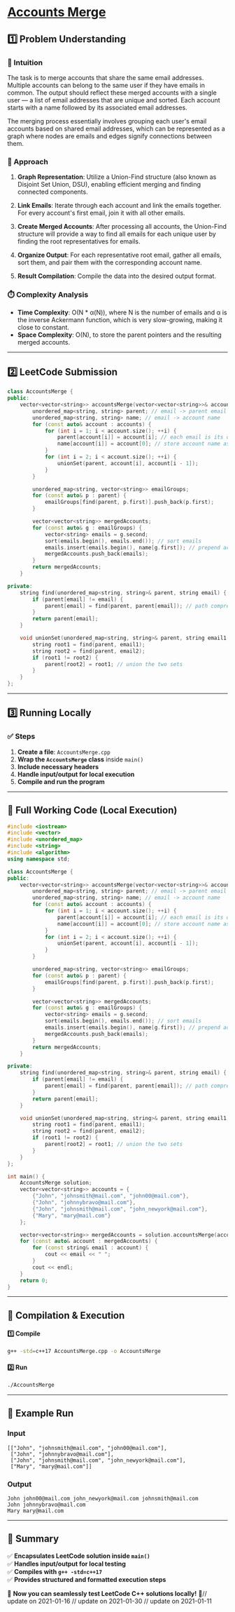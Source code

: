 # **[Accounts Merge](https://leetcode.com/problems/accounts-merge/description/)**  

## **1️⃣ Problem Understanding**  
### **📌 Intuition**  
The task is to merge accounts that share the same email addresses. Multiple accounts can belong to the same user if they have emails in common. The output should reflect these merged accounts with a single user — a list of email addresses that are unique and sorted. Each account starts with a name followed by its associated email addresses. 

The merging process essentially involves grouping each user's email accounts based on shared email addresses, which can be represented as a graph where nodes are emails and edges signify connections between them.  

### **🚀 Approach**  
1. **Graph Representation**: Utilize a Union-Find structure (also known as Disjoint Set Union, DSU), enabling efficient merging and finding connected components.
  
2. **Link Emails**: Iterate through each account and link the emails together. For every account's first email, join it with all other emails.

3. **Create Merged Accounts**: After processing all accounts, the Union-Find structure will provide a way to find all emails for each unique user by finding the root representatives for emails.

4. **Organize Output**: For each representative root email, gather all emails, sort them, and pair them with the corresponding account name.

5. **Result Compilation**: Compile the data into the desired output format.

### **⏱️ Complexity Analysis**  
- **Time Complexity**: O(N * α(N)), where N is the number of emails and α is the inverse Ackermann function, which is very slow-growing, making it close to constant.  
- **Space Complexity**: O(N), to store the parent pointers and the resulting merged accounts.

---  

## **2️⃣ LeetCode Submission**  
```cpp
class AccountsMerge {
public:
    vector<vector<string>> accountsMerge(vector<vector<string>>& accounts) {
        unordered_map<string, string> parent; // email -> parent email
        unordered_map<string, string> name; // email -> account name
        for (const auto& account : accounts) {
            for (int i = 1; i < account.size(); ++i) {
                parent[account[i]] = account[i]; // each email is its own parent initially
                name[account[i]] = account[0]; // store account name associated with each email
            }
            for (int i = 2; i < account.size(); ++i) {
                unionSet(parent, account[i], account[i - 1]);
            }
        }

        unordered_map<string, vector<string>> emailGroups;
        for (const auto& p : parent) {
            emailGroups[find(parent, p.first)].push_back(p.first);
        }

        vector<vector<string>> mergedAccounts;
        for (const auto& g : emailGroups) {
            vector<string> emails = g.second;
            sort(emails.begin(), emails.end()); // sort emails
            emails.insert(emails.begin(), name[g.first]); // prepend account name
            mergedAccounts.push_back(emails);
        }
        return mergedAccounts;
    }

private:
    string find(unordered_map<string, string>& parent, string email) {
        if (parent[email] != email) {
            parent[email] = find(parent, parent[email]); // path compression
        }
        return parent[email];
    }

    void unionSet(unordered_map<string, string>& parent, string email1, string email2) {
        string root1 = find(parent, email1);
        string root2 = find(parent, email2);
        if (root1 != root2) {
            parent[root2] = root1; // union the two sets
        }
    }
};
```  

---  

## **3️⃣ Running Locally**  
### **✅ Steps**  
1. **Create a file**: `AccountsMerge.cpp`  
2. **Wrap the `AccountsMerge` class** inside `main()`  
3. **Include necessary headers**  
4. **Handle input/output for local execution**  
5. **Compile and run the program**  

---  

## **📝 Full Working Code (Local Execution)**  
```cpp
#include <iostream>
#include <vector>
#include <unordered_map>
#include <string>
#include <algorithm>
using namespace std;

class AccountsMerge {
public:
    vector<vector<string>> accountsMerge(vector<vector<string>>& accounts) {
        unordered_map<string, string> parent; // email -> parent email
        unordered_map<string, string> name; // email -> account name
        for (const auto& account : accounts) {
            for (int i = 1; i < account.size(); ++i) {
                parent[account[i]] = account[i]; // each email is its own parent initially
                name[account[i]] = account[0]; // store account name associated with each email
            }
            for (int i = 2; i < account.size(); ++i) {
                unionSet(parent, account[i], account[i - 1]);
            }
        }

        unordered_map<string, vector<string>> emailGroups;
        for (const auto& p : parent) {
            emailGroups[find(parent, p.first)].push_back(p.first);
        }

        vector<vector<string>> mergedAccounts;
        for (const auto& g : emailGroups) {
            vector<string> emails = g.second;
            sort(emails.begin(), emails.end()); // sort emails
            emails.insert(emails.begin(), name[g.first]); // prepend account name
            mergedAccounts.push_back(emails);
        }
        return mergedAccounts;
    }

private:
    string find(unordered_map<string, string>& parent, string email) {
        if (parent[email] != email) {
            parent[email] = find(parent, parent[email]); // path compression
        }
        return parent[email];
    }

    void unionSet(unordered_map<string, string>& parent, string email1, string email2) {
        string root1 = find(parent, email1);
        string root2 = find(parent, email2);
        if (root1 != root2) {
            parent[root2] = root1; // union the two sets
        }
    }
};

int main() {
    AccountsMerge solution;
    vector<vector<string>> accounts = {
        {"John", "johnsmith@mail.com", "john00@mail.com"},
        {"John", "johnnybravo@mail.com"},
        {"John", "johnsmith@mail.com", "john_newyork@mail.com"},
        {"Mary", "mary@mail.com"}
    };

    vector<vector<string>> mergedAccounts = solution.accountsMerge(accounts);
    for (const auto& account : mergedAccounts) {
        for (const string& email : account) {
            cout << email << " ";
        }
        cout << endl;
    }
    return 0;
}
```  

---  

## **🔧 Compilation & Execution**  
#### **1️⃣ Compile**  
```bash
g++ -std=c++17 AccountsMerge.cpp -o AccountsMerge
```  

#### **2️⃣ Run**  
```bash
./AccountsMerge
```  

---  

## **🎯 Example Run**  
### **Input**  
```
[["John", "johnsmith@mail.com", "john00@mail.com"],
 ["John", "johnnybravo@mail.com"],
 ["John", "johnsmith@mail.com", "john_newyork@mail.com"],
 ["Mary", "mary@mail.com"]]
```  
### **Output**  
```
John john00@mail.com john_newyork@mail.com johnsmith@mail.com 
John johnnybravo@mail.com 
Mary mary@mail.com 
```  

---  

## **📌 Summary**  
✅ **Encapsulates LeetCode solution inside `main()`**  
✅ **Handles input/output for local testing**  
✅ **Compiles with `g++ -std=c++17`**  
✅ **Provides structured and formatted execution steps**  

🚀 **Now you can seamlessly test LeetCode C++ solutions locally!** 🚀// update on 2021-01-16
// update on 2021-01-30
// update on 2021-01-11
